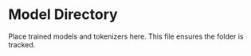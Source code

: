 # Model Directory

Place trained models and tokenizers here. This file ensures the folder is tracked.

